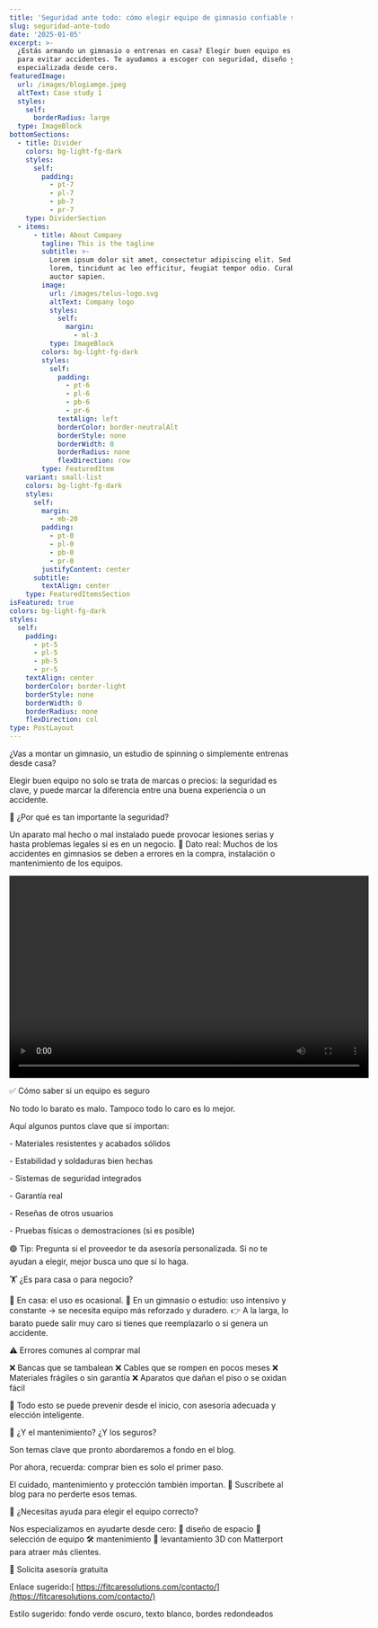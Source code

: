 ```yaml
---
title: 'Seguridad ante todo: cómo elegir equipo de gimnasio confiable sin pagar de más'
slug: seguridad-ante-todo
date: '2025-01-05'
excerpt: >-
  ¿Estás armando un gimnasio o entrenas en casa? Elegir buen equipo es clave
  para evitar accidentes. Te ayudamos a escoger con seguridad, diseño y asesoría
  especializada desde cero.
featuredImage:
  url: /images/blogiamge.jpeg
  altText: Case study 1
  styles:
    self:
      borderRadius: large
  type: ImageBlock
bottomSections:
  - title: Divider
    colors: bg-light-fg-dark
    styles:
      self:
        padding:
          - pt-7
          - pl-7
          - pb-7
          - pr-7
    type: DividerSection
  - items:
      - title: About Company
        tagline: This is the tagline
        subtitle: >-
          Lorem ipsum dolor sit amet, consectetur adipiscing elit. Sed ante
          lorem, tincidunt ac leo efficitur, feugiat tempor odio. Curabitur at
          auctor sapien.
        image:
          url: /images/telus-logo.svg
          altText: Company logo
          styles:
            self:
              margin:
                - ml-3
          type: ImageBlock
        colors: bg-light-fg-dark
        styles:
          self:
            padding:
              - pt-6
              - pl-6
              - pb-6
              - pr-6
            textAlign: left
            borderColor: border-neutralAlt
            borderStyle: none
            borderWidth: 0
            borderRadius: none
            flexDirection: row
        type: FeaturedItem
    variant: small-list
    colors: bg-light-fg-dark
    styles:
      self:
        margin:
          - mb-20
        padding:
          - pt-0
          - pl-0
          - pb-0
          - pr-0
        justifyContent: center
      subtitle:
        textAlign: center
    type: FeaturedItemsSection
isFeatured: true
colors: bg-light-fg-dark
styles:
  self:
    padding:
      - pt-5
      - pl-5
      - pb-5
      - pr-5
    textAlign: center
    borderColor: border-light
    borderStyle: none
    borderWidth: 0
    borderRadius: none
    flexDirection: col
type: PostLayout
---
```

¿Vas a montar un gimnasio, un estudio de spinning o simplemente entrenas desde casa?

Elegir buen equipo no solo se trata de marcas o precios: la seguridad es clave, y puede marcar la diferencia entre una buena experiencia o un accidente.

🚨 ¿Por qué es tan importante la seguridad?

Un aparato mal hecho o mal instalado puede provocar lesiones serias y hasta problemas legales si es en un negocio.
🧠 Dato real: Muchos de los accidentes en gimnasios se deben a errores en la compra, instalación o mantenimiento de los equipos.

<video width="640" height="360" controls>
  <source src="/content/unsafe-bench.mp4" type="video/mp4" />
  Your browser does not support the video tag.
</video>

✅ Cómo saber si un equipo es seguro

No todo lo barato es malo. Tampoco todo lo caro es lo mejor.

Aquí algunos puntos clave que sí importan:

\- Materiales resistentes y acabados sólidos

\- Estabilidad y soldaduras bien hechas

\- Sistemas de seguridad integrados

\- Garantía real

\- Reseñas de otros usuarios

\- Pruebas físicas o demostraciones (si es posible)

🟢 Tip: Pregunta si el proveedor te da asesoría personalizada. Si no te ayudan a elegir, mejor busca uno que sí lo haga.

🏋️ ¿Es para casa o para negocio?

🔸 En casa: el uso es ocasional.
🔸 En un gimnasio o estudio: uso intensivo y constante → se necesita equipo más reforzado y duradero.
👉 A la larga, lo barato puede salir muy caro si tienes que reemplazarlo o si genera un accidente.

⚠️ Errores comunes al comprar mal

❌ Bancas que se tambalean
❌ Cables que se rompen en pocos meses
❌ Materiales frágiles o sin garantía
❌ Aparatos que dañan el piso o se oxidan fácil

🔐 Todo esto se puede prevenir desde el inicio, con asesoría adecuada y elección inteligente.

💬 ¿Y el mantenimiento? ¿Y los seguros?

Son temas clave que pronto abordaremos a fondo en el blog.

Por ahora, recuerda: comprar bien es solo el primer paso.

El cuidado, mantenimiento y protección también importan.
📌 Suscríbete al blog para no perderte esos temas.

🤝 ¿Necesitas ayuda para elegir el equipo correcto?

Nos especializamos en ayudarte desde cero:
📏 diseño de espacio
🧩 selección de equipo
🛠️ mantenimiento
📸 levantamiento 3D con Matterport para atraer más clientes.

📣 Solicita asesoría gratuita

Enlace sugerido:[ https://fitcaresolutions.com/contacto/](https://fitcaresolutions.com/contacto/)

Estilo sugerido: fondo verde oscuro, texto blanco, bordes redondeados
